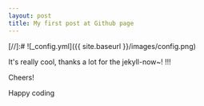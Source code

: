 ```yaml
---
layout: post
title: My first post at Github page
---
```




[//]:# ![_config.yml]({{ site.baseurl }}/images/config.png)

It's really cool, thanks a lot for the jekyll-now~! !!!

Cheers!

Happy coding
